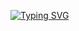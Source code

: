 <!-- ### Hi there 👋 -->

[![Typing SVG](https://readme-typing-svg.herokuapp.com?font=+Roboto&weight=1000&size=40&duration=4000&pause=500&color=01416F&background=FFFFFF00&center=true&multiline=true&repeat=false&random=false&width=800&height=70&lines=Adrian+Fagerland)](https://git.io/typing-svg)

<!--
**adrianfagerland/adrianfagerland** is a ✨ _special_ ✨ repository because its `README.md` (this file) appears on your GitHub profile.

Here are some ideas to get you started:

- 🔭 I’m currently working on ...
- 🌱 I’m currently learning ...
- 👯 I’m looking to collaborate on ...
- 🤔 I’m looking for help with ...
- 💬 Ask me about ...
- 📫 How to reach me: ...
- 😄 Pronouns: ...
- ⚡ Fun fact: ...
-->
